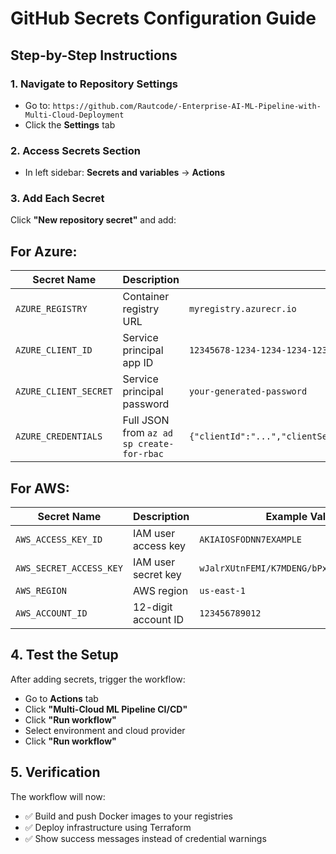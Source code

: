  # GitHub Secrets Configuration Guide

## Step-by-Step Instructions

### 1. Navigate to Repository Settings
- Go to: `https://github.com/Rautcode/-Enterprise-AI-ML-Pipeline-with-Multi-Cloud-Deployment`
- Click the **Settings** tab

### 2. Access Secrets Section
- In left sidebar: **Secrets and variables** → **Actions**

### 3. Add Each Secret
Click **"New repository secret"** and add:

## For Azure:
| Secret Name | Description | Example Value |
|-------------|-------------|---------------|
| `AZURE_REGISTRY` | Container registry URL | `myregistry.azurecr.io` |
| `AZURE_CLIENT_ID` | Service principal app ID | `12345678-1234-1234-1234-123456789012` |
| `AZURE_CLIENT_SECRET` | Service principal password | `your-generated-password` |
| `AZURE_CREDENTIALS` | Full JSON from `az ad sp create-for-rbac` | `{"clientId":"...","clientSecret":"...","subscriptionId":"...","tenantId":"..."}` |

## For AWS:
| Secret Name | Description | Example Value |
|-------------|-------------|---------------|
| `AWS_ACCESS_KEY_ID` | IAM user access key | `AKIAIOSFODNN7EXAMPLE` |
| `AWS_SECRET_ACCESS_KEY` | IAM user secret key | `wJalrXUtnFEMI/K7MDENG/bPxRfiCYEXAMPLEKEY` |
| `AWS_REGION` | AWS region | `us-east-1` |
| `AWS_ACCOUNT_ID` | 12-digit account ID | `123456789012` |

## 4. Test the Setup
After adding secrets, trigger the workflow:
- Go to **Actions** tab
- Click **"Multi-Cloud ML Pipeline CI/CD"**
- Click **"Run workflow"**
- Select environment and cloud provider
- Click **"Run workflow"**

## 5. Verification
The workflow will now:
- ✅ Build and push Docker images to your registries
- ✅ Deploy infrastructure using Terraform
- ✅ Show success messages instead of credential warnings
